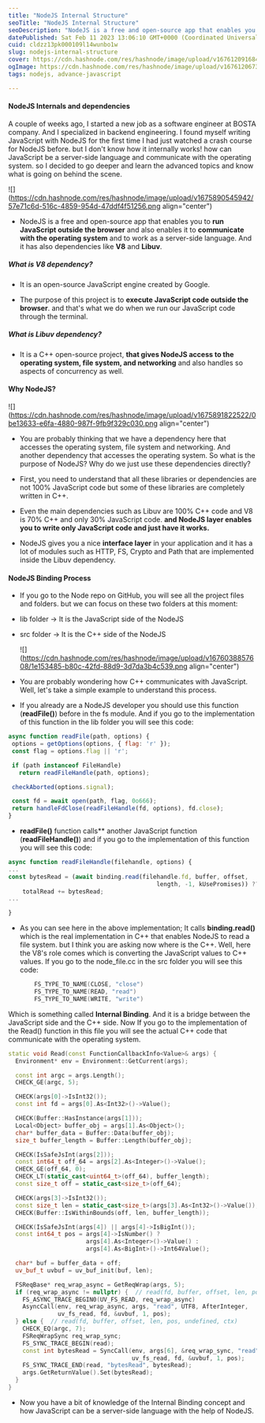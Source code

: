 ```yaml
---
title: "NodeJS Internal Structure"
seoTitle: "NodeJS Internal Structure"
seoDescription: "NodeJS is a free and open-source app that enables you to run JavaScript outside the browser and also enables it to communicate with the operating system"
datePublished: Sat Feb 11 2023 13:06:10 GMT+0000 (Coordinated Universal Time)
cuid: cldzz13pk000109l14wunbo1w
slug: nodejs-internal-structure
cover: https://cdn.hashnode.com/res/hashnode/image/upload/v1676120916845/4c08a756-7801-4e4f-bee1-a77163770b6c.png
ogImage: https://cdn.hashnode.com/res/hashnode/image/upload/v1676120673440/0e847308-e5ff-4064-8104-b7fd61b4477a.png
tags: nodejs, advance-javascript

---
```


#### NodeJS Internals and dependencies

A couple of weeks ago, I started a new job as a software engineer at BOSTA company. And I specialized in backend engineering. I found myself writing JavaScript with NodeJS for the first time I had just watched a crash course for NodeJS before. but I don't know how it internally works! how can JavaScript be a server-side language and communicate with the operating system. so I decided to go deeper and learn the advanced topics and know what is going on behind the scene.

![](https://cdn.hashnode.com/res/hashnode/image/upload/v1675890545942/57e71c6d-516c-4859-954d-47ddf4f51256.png align="center")

* NodeJS is a free and open-source app that enables you to **run JavaScript outside the browser** and also enables it to **communicate with the operating system** and to work as a server-side language. And it has also dependencies like **V8** and **Libuv**.
    

##### **What is V8 dependency?**

* It is an open-source JavaScript engine created by Google.
    
* The purpose of this project is to **execute JavaScript code outside the browser**. and that's what we do when we run our JavaScript code through the terminal.
    

##### **What is Libuv dependency?**

* It is a C++ open-source project, **that gives NodeJS access to the operating system, file system, and networking** and also handles so aspects of concurrency as well.
    

#### Why NodeJS?

![](https://cdn.hashnode.com/res/hashnode/image/upload/v1675891822522/0be13633-e6fa-4880-987f-9fb9f329c030.png align="center")

* You are probably thinking that we have a dependency here that accesses the operating system, file system and networking. And another dependency that accesses the operating system. So what is the purpose of NodeJS? Why do we just use these dependencies directly?
    
* First, you need to understand that all these libraries or dependencies are not 100% JavaScript code but some of these libraries are completely written in C++.
    
* Even the main dependencies such as Libuv are 100% C++ code and V8 is 70% C++ and only 30% JavaScript code. **and NodeJS layer enables you to write only JavaScript code and just have it works.**
    
* NodeJS gives you a nice **interface layer** in your application and it has a lot of modules such as HTTP, FS, Crypto and Path that are implemented inside the Libuv dependency.
    

#### NodeJS Binding Process

* If you go to the Node repo on GitHub, you will see all the project files and folders. but we can focus on these two folders at this moment:
    
* lib folder -&gt; It is the JavaScript side of the NodeJS
    
* src folder -&gt; It is the C++ side of the NodeJS
    
    ![](https://cdn.hashnode.com/res/hashnode/image/upload/v1676038857608/1e153485-b80c-42fd-88d9-3d7da3b4c539.png align="center")
    
* You are probably wondering how C++ communicates with JavaScript. Well, let's take a simple example to understand this process.
    
* If you already are a NodeJS developer you should use this function (**readFile()**) before in the fs module. And if you go to the implementation of this function in the lib folder you will see this code:
    

```javascript
async function readFile(path, options) {
 options = getOptions(options, { flag: 'r' });
 const flag = options.flag || 'r';

 if (path instanceof FileHandle)
   return readFileHandle(path, options);

 checkAborted(options.signal);

 const fd = await open(path, flag, 0o666);
 return handleFdClose(readFileHandle(fd, options), fd.close);
}
```

* **readFile()** function calls\*\* another JavaScript function (**readFileHandle()**) and if you go to the implementation of this function you will see this code:
    

```javascript
async function readFileHandle(filehandle, options) {
...
const bytesRead = (await binding.read(filehandle.fd, buffer, offset,
                                          length, -1, kUsePromises)) ?? 0;
    totalRead += bytesRead;
...

}
```

* As you can see here in the above implementation; It calls **binding.read()** which is the real implementation in C++ that enables NodeJS to read a file system. but I think you are asking now where is the C++. Well, here the V8's role comes which is converting the JavaScript values to C++ values. If you go to the node\_file.cc in the src folder you will see this code:
    
    ```cpp
        FS_TYPE_TO_NAME(CLOSE, "close")
        FS_TYPE_TO_NAME(READ, "read")
        FS_TYPE_TO_NAME(WRITE, "write")
    ```
    

Which is something called **Internal Binding**. And it is a bridge between the JavaScript side and the C++ side. Now If you go to the implementation of the Read() function in this file you will see the actual C++ code that communicate with the operating system.

```cpp
static void Read(const FunctionCallbackInfo<Value>& args) {
  Environment* env = Environment::GetCurrent(args);

  const int argc = args.Length();
  CHECK_GE(argc, 5);

  CHECK(args[0]->IsInt32());
  const int fd = args[0].As<Int32>()->Value();

  CHECK(Buffer::HasInstance(args[1]));
  Local<Object> buffer_obj = args[1].As<Object>();
  char* buffer_data = Buffer::Data(buffer_obj);
  size_t buffer_length = Buffer::Length(buffer_obj);

  CHECK(IsSafeJsInt(args[2]));
  const int64_t off_64 = args[2].As<Integer>()->Value();
  CHECK_GE(off_64, 0);
  CHECK_LT(static_cast<uint64_t>(off_64), buffer_length);
  const size_t off = static_cast<size_t>(off_64);

  CHECK(args[3]->IsInt32());
  const size_t len = static_cast<size_t>(args[3].As<Int32>()->Value());
  CHECK(Buffer::IsWithinBounds(off, len, buffer_length));

  CHECK(IsSafeJsInt(args[4]) || args[4]->IsBigInt());
  const int64_t pos = args[4]->IsNumber() ?
                      args[4].As<Integer>()->Value() :
                      args[4].As<BigInt>()->Int64Value();

  char* buf = buffer_data + off;
  uv_buf_t uvbuf = uv_buf_init(buf, len);

  FSReqBase* req_wrap_async = GetReqWrap(args, 5);
  if (req_wrap_async != nullptr) {  // read(fd, buffer, offset, len, pos, req)
    FS_ASYNC_TRACE_BEGIN0(UV_FS_READ, req_wrap_async)
    AsyncCall(env, req_wrap_async, args, "read", UTF8, AfterInteger,
              uv_fs_read, fd, &uvbuf, 1, pos);
  } else {  // read(fd, buffer, offset, len, pos, undefined, ctx)
    CHECK_EQ(argc, 7);
    FSReqWrapSync req_wrap_sync;
    FS_SYNC_TRACE_BEGIN(read);
    const int bytesRead = SyncCall(env, args[6], &req_wrap_sync, "read",
                                   uv_fs_read, fd, &uvbuf, 1, pos);
    FS_SYNC_TRACE_END(read, "bytesRead", bytesRead);
    args.GetReturnValue().Set(bytesRead);
  }
}
```

* Now you have a bit of knowledge of the Internal Binding concept and how JavaScript can be a server-side language with the help of NodeJS.
